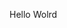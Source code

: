 Hello Wolrd
















































































































































































































































































































































































































































































































































































































































































































































































































































































































































































































































































































































































































































































































































































































































































































































































































































































































































































































































































































































































































































































































































































